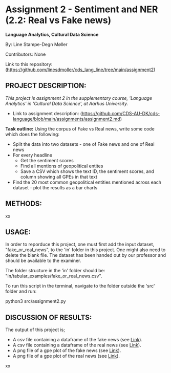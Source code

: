 # Assignment 2 - Sentiment and NER (2.2: Real vs Fake news)
**Language Analytics, Cultural Data Science**

By: Line Stampe-Degn Møller

Contributors: None

Link to this repository: (https://github.com/linesdmoller/cds_lang_line/tree/main/assignment2)

## PROJECT DESCRIPTION:
*This project is assignment 2 in the supplementary course, 'Language Analytics' in 'Cultural Data Science', at Aarhus University.*
- Link to assignment description: (https://github.com/CDS-AU-DK/cds-language/blob/main/assignments/assignment2.md)

**Task outline:**
Using the corpus of Fake vs Real news, write some code which does the following:
- Split the data into two datasets - one of Fake news and one of Real news
- For every headline
   - Get the sentiment scores
   - Find all mentions of geopolitical entites
   - Save a CSV which shows the text ID, the sentiment scores, and column showing all GPEs in that text
- Find the 20 most common geopolitical entities mentioned across each dataset - plot the results as a bar charts

## METHODS:

xx

## USAGE:
In order to reporduce this project, one must first add the input dataset, "fake_or_real_news", to the 'in' folder in this project. One might also need to delete the blank file.
The dataset has been handed out by our professor and should be available to the examiner.

The folder structure in the 'in' folder should be: "in/tabular_examples/fake_or_real_news.csv".

To run this script in the terminal, navigate to the folder outside the 'src' folder and run:

python3 src/assignment2.py

## DISCUSSION OF RESULTS:
The output of this project is;
- A csv file containing a dataframe of the fake news (see [Link](https://github.com/linesdmoller/cds_lang_line/blob/main/assignment2/out/fake_news_dataframe.csv)).
- A csv file containing a dataframe of the real news (see [Link](https://github.com/linesdmoller/cds_lang_line/blob/main/assignment2/out/real_news_dataframe.csv)).
- A png file of a gpe plot of the fake news (see [Link](https://github.com/linesdmoller/cds_lang_line/blob/main/assignment2/out/fake_news_gpe_plot.png)).
- A png file of a gpe plot of the real news (see [Link](https://github.com/linesdmoller/cds_lang_line/blob/main/assignment2/out/real_news_gpe_plot.png)).

xx
